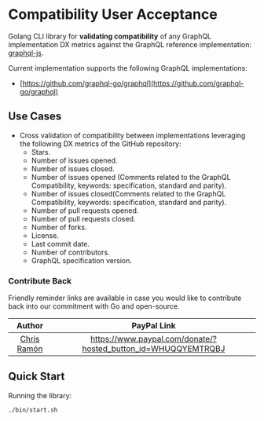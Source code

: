 # Compatibility User Acceptance

Golang CLI library for **validating compatibility** of any GraphQL implementation DX metrics against the GraphQL reference implementation: [graphql-js](https://github.com/graphql/graphql-js).

Current implementation supports the following GraphQL implementations:
- [https://github.com/graphql-go/graphql](https://github.com/graphql-go/graphql)

## Use Cases

- Cross validation of compatibility between implementations leveraging the following DX metrics of the GitHub repository:
  - Stars.
  - Number of issues opened.
  - Number of issues closed.
  - Number of issues opened (Comments related to the GraphQL Compatibility, keywords: specification, standard and parity).
  - Number of issues closed(Comments related to the GraphQL Compatibility, keywords: specification, standard and parity).
  - Number of pull requests opened.
  - Number of pull requests closed.
  - Number of forks.
  - License.
  - Last commit date.
  - Number of contributors.
  - GraphQL specification version.

### Contribute Back

Friendly reminder links are available in case you would like to contribute back into our commitment with Go and open-source.

| Author        |  PayPal Link  |
|:-------------:|:-------------:|
| [Chris Ramón](https://github.com/chris-ramon) | https://www.paypal.com/donate/?hosted_button_id=WHUQQYEMTRQBJ |

## Quick Start

Running the library:

```
./bin/start.sh
```
